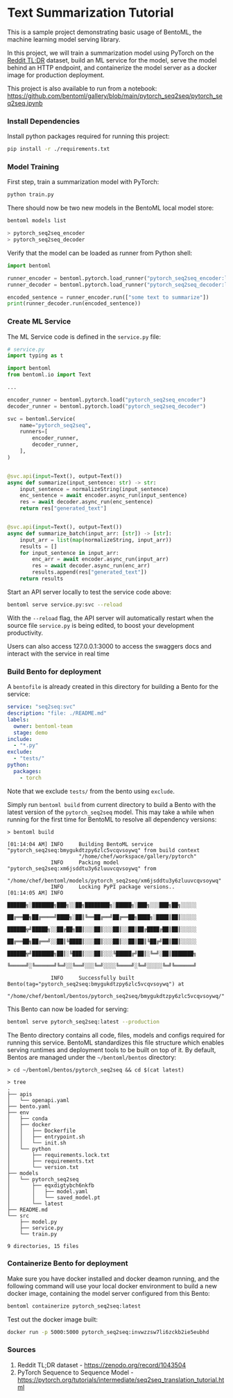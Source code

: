 # Text Summarization Tutorial

This is a sample project demonstrating basic usage of BentoML, the machine learning model serving library.

In this project, we will train a summarization model using PyTorch on the [Reddit TL;DR](https://zenodo.org/record/1043504) dataset, build an ML service for the model, serve the model behind an HTTP endpoint, and containerize the model server as a docker image for production deployment.

This project is also available to run from a notebook: https://github.com/bentoml/gallery/blob/main/pytorch_seq2seq/pytorch_seq2seq.ipynb

### Install Dependencies

Install python packages required for running this project:

```bash
pip install -r ./requirements.txt
```

### Model Training

First step, train a summarization model with PyTorch:

```bash
python train.py
```

There should now be two new models in the BentoML local model store:

```bash
bentoml models list

> pytorch_seq2seq_encoder
> pytorch_seq2seq_decoder
```

Verify that the model can be loaded as runner from Python shell:

```python
import bentoml

runner_encoder = bentoml.pytorch.load_runner("pytorch_seq2seq_encoder:latest")
runner_decoder = bentoml.pytorch.load_runner("pytorch_seq2seq_decoder:latest")

encoded_sentence = runner_encoder.run(["some text to summarize"])
print(runner_decoder.run(encoded_sentence))
```

### Create ML Service

The ML Service code is defined in the `service.py` file:

```python
# service.py
import typing as t

import bentoml
from bentoml.io import Text

...

encoder_runner = bentoml.pytorch.load("pytorch_seq2seq_encoder")
decoder_runner = bentoml.pytorch.load("pytorch_seq2seq_decoder")

svc = bentoml.Service(
    name="pytorch_seq2seq",
    runners=[
        encoder_runner,
        decoder_runner,
    ],
)


@svc.api(input=Text(), output=Text())
async def summarize(input_sentence: str) -> str:
    input_sentence = normalizeString(input_sentence)
    enc_sentence = await encoder.async_run(input_sentence)
    res = await decoder.async_run(enc_sentence)
    return res["generated_text"]


@svc.api(input=Text(), output=Text())
async def summarize_batch(input_arr: [str]) -> [str]:
    input_arr = list(map(normalizeString, input_arr))
    results = []
    for input_sentence in input_arr:
        enc_arr = await encoder.async_run(input_arr)
        res = await decoder.async_run(enc_arr)
        results.append(res["generated_text"])
    return results

```

Start an API server locally to test the service code above:

```bash
bentoml serve service.py:svc --reload
```

With the `--reload` flag, the API server will automatically restart when the source
file `service.py` is being edited, to boost your development productivity.

Users can also access 127.0.0.1:3000 to access the swaggers docs and interact with the service in real time

### Build Bento for deployment

A `bentofile` is already created in this directory for building a
Bento for the service:

```yaml
service: "seq2seq:svc"
description: "file: ./README.md"
labels:
  owner: bentoml-team
  stage: demo
include:
  - "*.py"
exclude:
  - "tests/"
python:
  packages:
    - torch
```

Note that we exclude `tests/` from the bento using `exclude`.

Simply run `bentoml build` from current directory to build a Bento with the latest
version of the `pytorch_seq2seq` model. This may take a while when running for the first
time for BentoML to resolve all dependency versions:

```
> bentoml build

[01:14:04 AM] INFO     Building BentoML service "pytorch_seq2seq:bmygukdtzpy6zlc5vcqvsoywq" from build context
                       "/home/chef/workspace/gallery/pytorch"
              INFO     Packing model "pytorch_seq2seq:xm6jsddtu3y6zluuvcqvsoywq" from
                       "/home/chef/bentoml/models/pytorch_seq2seq/xm6jsddtu3y6zluuvcqvsoywq"
              INFO     Locking PyPI package versions..
[01:14:05 AM] INFO
                       ██████╗░███████╗███╗░░██╗████████╗░█████╗░███╗░░░███╗██╗░░░░░
                       ██╔══██╗██╔════╝████╗░██║╚══██╔══╝██╔══██╗████╗░████║██║░░░░░
                       ██████╦╝█████╗░░██╔██╗██║░░░██║░░░██║░░██║██╔████╔██║██║░░░░░
                       ██╔══██╗██╔══╝░░██║╚████║░░░██║░░░██║░░██║██║╚██╔╝██║██║░░░░░
                       ██████╦╝███████╗██║░╚███║░░░██║░░░╚█████╔╝██║░╚═╝░██║███████╗
                       ╚═════╝░╚══════╝╚═╝░░╚══╝░░░╚═╝░░░░╚════╝░╚═╝░░░░░╚═╝╚══════╝

              INFO     Successfully built Bento(tag="pytorch_seq2seq:bmygukdtzpy6zlc5vcqvsoywq") at
                       "/home/chef/bentoml/bentos/pytorch_seq2seq/bmygukdtzpy6zlc5vcqvsoywq/"
```

This Bento can now be loaded for serving:

```bash
bentoml serve pytorch_seq2seq:latest --production
```

The Bento directory contains all code, files, models and configs required for running this service.
BentoML standardizes this file structure which enables serving runtimes and deployment tools to be
built on top of it. By default, Bentos are managed under the `~/bentoml/bentos` directory:

```
> cd ~/bentoml/bentos/pytorch_seq2seq && cd $(cat latest)

> tree
.
├── apis
│   └── openapi.yaml
├── bento.yaml
├── env
│   ├── conda
│   ├── docker
│   │   ├── Dockerfile
│   │   ├── entrypoint.sh
│   │   └── init.sh
│   └── python
│       ├── requirements.lock.txt
│       ├── requirements.txt
│       └── version.txt
├── models
│   └── pytorch_seq2seq
│       ├── eqxdigtybch6nkfb
│       │   ├── model.yaml
│       │   └── saved_model.pt
│       └── latest
├── README.md
└── src
    ├── model.py
    ├── service.py
    └── train.py

9 directories, 15 files
```

### Containerize Bento for deployment

Make sure you have docker installed and docker deamon running, and the following command
will use your local docker environment to build a new docker image, containing the model
server configured from this Bento:

```bash
bentoml containerize pytorch_seq2seq:latest
```

Test out the docker image built:

```bash
docker run -p 5000:5000 pytorch_seq2seq:invwzzsw7li6zckb2ie5eubhd
```

### Sources

1. Reddit TL;DR dataset - https://zenodo.org/record/1043504
2. PyTorch Sequence to Sequence Model - https://pytorch.org/tutorials/intermediate/seq2seq_translation_tutorial.html
